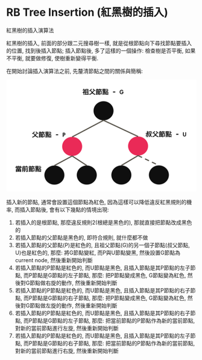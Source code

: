 # RB Tree Insertion \(紅黑樹的插入\)

紅黑樹的插入演算法

紅黑樹的插入, 前面的部分跟二元搜尋樹一樣, 就是從根節點向下尋找節點要插入的位置, 找到後插入節點; 插入節點後, 多了這樣的一個操作: 檢查樹是否平衡, 如果不平衡, 就要做修復, 使樹重新變得平衡.

在開始討論插入演算法之前, 先釐清節點之間的關係與簡稱:

![](/assets/rbtree3.png)

插入新的節點, 通常會設置這個節點為紅色, 因為這樣可以降低違反紅黑規則的機率, 而插入節點後, 會有以下幾點的情境出現:

1. 若插入的是根節點, 那麼違反規則2\(根總是黑色的\), 那就直接把節點改成黑色的
2. 若插入節點的父節點是黑色的, 即符合規則, 就什麼都不做
3. 若插入節點的父節點\(P\)是紅色的, 且祖父節點\(G\)的另一個子節點\(叔父節點, U\)也是紅色的, 那麼: 將G節點變紅, 而P與U節點變黑, 然後設置G節點為current node, 然後重新開始判斷
4. 若插入節點的P節點是紅色的, 而U節點是黑色, 且插入節點是其P節點的左子節點, 而P節點是G節點的左子節點, 那麼: 把P節點變成黑色, G節點變為紅色, 然後對G節點做右旋的動作, 然後重新開始判斷
5. 若插入節點的P節點是紅色的, 而U節點是黑色, 且插入節點是其P節點的右子節點, 而P節點是G節點的右子節點, 那麼: 把P節點變成黑色, G節點變為紅色, 然後對G節點做左旋的動作, 然後重新開始判斷
6. 若插入節點的P節點是紅色的, 而U節點是黑色, 且插入節點是其P節點的右子節點, 而P節點是G節點的左子節點, 那麼: 把當前節點的P節點作為新的當前節點, 對新的當前節點進行左旋, 然後重新開始判斷
7. 若插入節點的P節點是紅色的, 而U節點是黑色, 且插入節點是其P節點的左子節點, 而P節點是G節點的右子節點, 那麼: 把當前節點的P節點作為新的當前節點, 對新的當前節點進行右旋, 然後重新開始判斷



